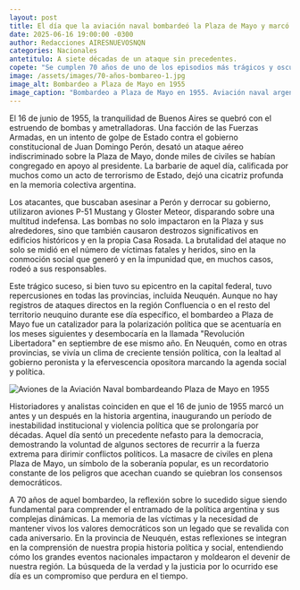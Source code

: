 ```yaml
---
layout: post
title: El día que la aviación naval bombardeó la Plaza de Mayo y marcó a fuego la historia argentina.
date: 2025-06-16 19:00:00 -0300
author: Redacciones AIRESNUEVOSNQN
categories: Nacionales
antetitulo: A siete décadas de un ataque sin precedentes.
copete: "Se cumplen 70 años de uno de los episodios más trágicos y oscuros de la historia reciente de Argentina: el bombardeo a Plaza de Mayo del 16 de junio de 1955. Aquel día, aviones de la Armada y la Fuerza Aérea arrojaron casi 10.000 kilos de bombas sobre la multitud congregada frente a la Casa Rosada, dejando un saldo de más de 300 muertos y un millar de heridos, un hecho que inauguró un ciclo de violencia política cuyas consecuencias se sintieron en todo el país, incluida la provincia de Neuquén."
image: /assets/images/70-años-bombareo-1.jpg 
image_alt: Bombardeo a Plaza de Mayo en 1955
image_caption: "Bombardeo a Plaza de Mayo en 1955. Aviación naval argentina atacando la Casa Rosada." # <-- NUEVO CAMPO PARA EL PIE DE FOTO
---
```


El 16 de junio de 1955, la tranquilidad de Buenos Aires se quebró con el estruendo de bombas y ametralladoras. Una facción de las Fuerzas Armadas, en un intento de golpe de Estado contra el gobierno constitucional de Juan Domingo Perón, desató un ataque aéreo indiscriminado sobre la Plaza de Mayo, donde miles de civiles se habían congregado en apoyo al presidente. La barbarie de aquel día, calificada por muchos como un acto de terrorismo de Estado, dejó una cicatriz profunda en la memoria colectiva argentina.

Los atacantes, que buscaban asesinar a Perón y derrocar su gobierno, utilizaron aviones P-51 Mustang y Gloster Meteor, disparando sobre una multitud indefensa. Las bombas no solo impactaron en la Plaza y sus alrededores, sino que también causaron destrozos significativos en edificios históricos y en la propia Casa Rosada. La brutalidad del ataque no solo se midió en el número de víctimas fatales y heridos, sino en la conmoción social que generó y en la impunidad que, en muchos casos, rodeó a sus responsables.

Este trágico suceso, si bien tuvo su epicentro en la capital federal, tuvo repercusiones en todas las provincias, incluida Neuquén. Aunque no hay registros de ataques directos en la región Confluencia o en el resto del territorio neuquino durante ese día específico, el bombardeo a Plaza de Mayo fue un catalizador para la polarización política que se acentuaría en los meses siguientes y desembocaría en la llamada "Revolución Libertadora" en septiembre de ese mismo año. En Neuquén, como en otras provincias, se vivía un clima de creciente tensión política, con la lealtad al gobierno peronista y la efervescencia opositora marcando la agenda social y política.

![Aviones de la Aviación Naval bombardeando Plaza de Mayo en 1955](/assets/images/70-años-bomabardeo-2.jpg) 

Historiadores y analistas coinciden en que el 16 de junio de 1955 marcó un antes y un después en la historia argentina, inaugurando un período de inestabilidad institucional y violencia política que se prolongaría por décadas. Aquel día sentó un precedente nefasto para la democracia, demostrando la voluntad de algunos sectores de recurrir a la fuerza extrema para dirimir conflictos políticos. La masacre de civiles en plena Plaza de Mayo, un símbolo de la soberanía popular, es un recordatorio constante de los peligros que acechan cuando se quiebran los consensos democráticos.

A 70 años de aquel bombardeo, la reflexión sobre lo sucedido sigue siendo fundamental para comprender el entramado de la política argentina y sus complejas dinámicas. La memoria de las víctimas y la necesidad de mantener vivos los valores democráticos son un legado que se revalida con cada aniversario. En la provincia de Neuquén, estas reflexiones se integran en la comprensión de nuestra propia historia política y social, entendiendo cómo los grandes eventos nacionales impactaron y moldearon el devenir de nuestra región. La búsqueda de la verdad y la justicia por lo ocurrido ese día es un compromiso que perdura en el tiempo.